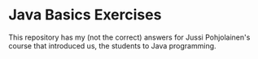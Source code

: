 # Java Basics Exercises

This repository has my (not the correct) answers for Jussi Pohjolainen's course that introduced us, the students to Java programming.

